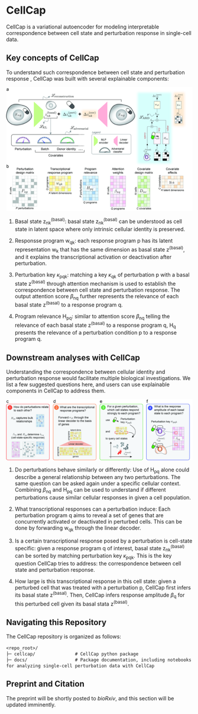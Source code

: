 CellCap
=======

CellCap is a variational autoencoder for modeling interpretable correspondence between cell state and perturbation response in single-cell data.

Key concepts of CellCap
----------------------
To understand such correspondence between cell state and perturbation response , CellCap was built with several explainable components:

![alt text](https://github.com/broadinstitute/CellCap/blob/main/docs/source/_static/design/Figure1.jpg?raw=false)

1. Basal state z<sub>nk</sub><sup>(basal)</sup>: basal state z<sub>nk</sub><sup>(basal)</sup> can be understood as cell state in latent space where only intrinsic
cellular identity is preserved.

2. Responsse program w<sub>qk</sub>: each response program p has its latent representation w<sub>k</sub> that has the same dimension as
basal state z<sup>(basal)</sup>, and it explains the transcriptional activation or deactivation after perturbation.

3. Perturbation key $\kappa$<sub>pqk</sub>: matching a key $\kappa$<sub>qk</sub> of perturbation p with a basal state z<sup>(basal)</sup> through attention mechanism is used to establish the correspondence between cell state and perturbation response. The output attention score $\beta$<sub>nq</sub> further represents the relevance of each basal state z<sup>(basal)</sup> to a response program q.

4. Program relevance H<sub>pq</sub>: similar to attention score $\beta$<sub>nq</sub> telling the relevance of each basal state z<sup>(basal)</sup> to a response program q, H<sub>q</sub> presents the relevance of a perturbation condition p to a response program q.

Downstream analyses with CellCap
--------------------------------

Understanding the correspondence between cellular identity and perturbation response would facilitate multiple
biological investigations. We list a few suggested questions here, and users can use explainable components in CellCap
to address them.

![alt text](https://github.com/broadinstitute/CellCap/blob/main/docs/source/_static/design/Figure2.jpg?raw=false)

1. Do perturbations behave similarly or differently: Use of H<sub>pq</sub> alone could describe a general relationship between any two perturbations. The same question can be asked again under a specific cellular context. Combining $\beta$<sub>nq</sub> and H<sub>pq</sub> can be used to understand if different perturbations cause similar cellular responses in given a cell population.

2. What transcriptional responses can a perturbation induce: Each perturbation program q aims to reveal a set of genes that are concurrently activated or deactivated in perturbed cells. This can be done by forwarding w<sub>qk</sub> through the linear decoder.

3. Is a certain transcriptional response posed by a perturbation is cell-state specific: given a response program q
of interest, basal state z<sub>nk</sub><sup>(basal)</sup> can be sorted by matching perturbation key $\kappa$<sub>pqk</sub>. This is the key question CellCap
tries to address: the correspondence between cell state and perturbation response.

4. How large is this transcriptional response in this cell state: given a perturbed cell that was treated with a
perturbation p, CellCap first infers its basal state z<sup>(basal)</sup>. Then, CellCap infers response amplitude $\beta$<sub>q</sub> for this perturbed cell
given its basal stata z<sup>(basal)</sup>.

Navigating this Repository
--------------------------

The CellCap repository is organized as follows:
```
<repo_root>/
├─ cellcap/               # CellCap python package
├─ docs/                  # Package documentation, including notebooks for analyzing single-cell perturbation data with CellCap
```

Preprint and Citation
--------------

The preprint will be shortly posted to *bioRxiv*, and this section will be updated imminently.

